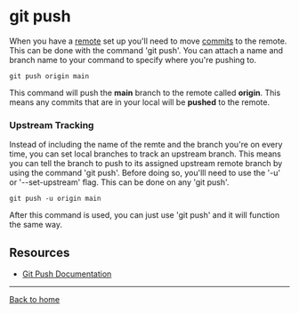 # git push
When you have a [remote](./REMOTE.md) set up you'll need to move [commits](./COMMIT.md) to the remote.  This can be done with the command 'git push'.
You can attach a name and branch name to your command to specify where you're pushing to.
```
git push origin main
```
This command will push the **main** branch to the remote called **origin**.
This means any commits that are in your local will be **pushed** to the remote.
### Upstream Tracking
Instead of including the name of the remte and the branch you're on every time, you can set local branches to track an upstream branch.
This means you can tell the branch to push to its assigned upstream remote branch by using the command 'git push'.
Before doing so, you'lll need to use the '-u' or '--set-upstream' flag.  This can be done on any 'git push'.
```
git push -u origin main
```
After this command is used, you can just use 'git push' and it will function the same way.
## Resources
- [Git Push Documentation](https://git-scm.com/docs/git-push)
---
[Back to home](../README.md)